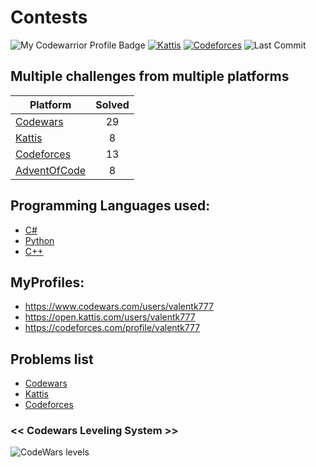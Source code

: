 # Contests

![My Codewarrior Profile Badge](https://www.codewars.com/users/valentk777/badges/micro)
[![Kattis](https://img.shields.io/badge/Kattis-23.9-COLOR.svg)](https://open.kattis.com/users/valentk777)
[![Codeforces](https://img.shields.io/badge/Codeforces-934-COLOR.svg)](https://codeforces.com/profile/valentk777)
![Last Commit](https://img.shields.io/github/last-commit/valentk777/Contests.svg)

## Multiple challenges from multiple platforms

| Platform                                                                      | Solved | 
|-------------------------------------------------------------------------------|:------:|
| [Codewars](https://github.com/valentk777/Contests/tree/master/Codewars)       |   29   |
| [Kattis](https://github.com/valentk777/Contests/tree/master/Kattis)           |   8    | 
| [Codeforces](https://github.com/valentk777/Contests/tree/master/Codeforces)   |   13   | 
| [AdventOfCode](https://adventofcode.com/2020)                                 |   8    | 


## Programming Languages used:
* [C#](https://github.com/valentk777/Contests/search?l=C%23)
* [Python](https://github.com/valentk777/Contests/search?l=python)
* [C++](https://github.com/valentk777/Contests/search?l=cpp)


## MyProfiles:
* https://www.codewars.com/users/valentk777
* https://open.kattis.com/users/valentk777
* https://codeforces.com/profile/valentk777


## Problems list

* [Codewars](https://github.com/valentk777/Contests/search?q=tag-codewars)
* [Kattis](https://github.com/valentk777/Contests/search?q=tag-kattis)
* [Codeforces](https://github.com/valentk777/Contests/search?q=tag-codeforces)


### << Codewars Leveling System >>

![CodeWars levels](https://i.imgur.com/Vm77XMv.png)

